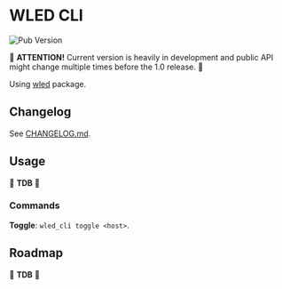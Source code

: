 # WLED CLI

![Pub Version](https://img.shields.io/pub/v/wled_cli)

🚧 **ATTENTION!** Current version is heavily in development and public API might change multiple times before the 1.0 release. 🚧

Using [wled](https://pub.dev/packages/wled) package.


## Changelog

See [CHANGELOG.md](CHANGELOG.md).


## Usage

🚧 **TDB** 🚧


### Commands

**Toggle**: `wled_cli toggle <host>`.


## Roadmap

🚧 **TDB** 🚧
